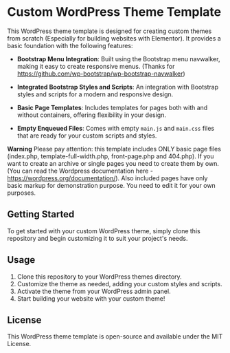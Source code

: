 # Custom WordPress Theme Template

This WordPress theme template is designed for creating custom themes from scratch (Especially for building websites with Elementor). It provides a basic foundation with the following features:

- **Bootstrap Menu Integration**: Built using the Bootstrap menu navwalker, making it easy to create responsive menus. (Thanks for https://github.com/wp-bootstrap/wp-bootstrap-navwalker)

- **Integrated Bootstrap Styles and Scripts**: An integration with Bootstrap styles and scripts for a modern and responsive design.

- **Basic Page Templates**: Includes templates for pages both with and without containers, offering flexibility in your design.

- **Empty Enqueued Files**: Comes with empty `main.js` and `main.css` files that are ready for your custom scripts and styles.

**Warning**
Please pay attention: this template includes ONLY basic page files (index.php, template-full-width.php, front-page.php and 404.php). If you want to create an archive or single pages you need to create them by own. (You can read the Wordpress documentation here - https://wordpress.org/documentation/). Also included pages have only basic markup for demonstration purpose. You need to edit it for your own purposes.

## Getting Started

To get started with your custom WordPress theme, simply clone this repository and begin customizing it to suit your project's needs.

## Usage

1. Clone this repository to your WordPress themes directory.
2. Customize the theme as needed, adding your custom styles and scripts.
3. Activate the theme from your WordPress admin panel.
4. Start building your website with your custom theme!

## License

This WordPress theme template is open-source and available under the MIT License.
